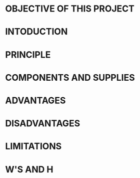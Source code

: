 # OBJECTIVE OF THIS PROJECT


# INTODUCTION

# PRINCIPLE

# COMPONENTS AND SUPPLIES

# ADVANTAGES 

# DISADVANTAGES

# LIMITATIONS

# W'S AND H




